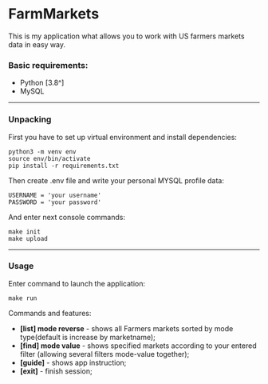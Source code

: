 # FarmMarkets

This is my application what allows you to work with US farmers markets data in easy way.

### Basic requirements:
- Python [3.8^]
- MySQL


***
### Unpacking

First you have to set up virtual environment and install dependencies:

```
python3 -m venv env
source env/bin/activate
pip install -r requirements.txt
```

Then create .env file and write your personal MYSQL profile data:
```
USERNAME = 'your username'
PASSWORD = 'your password'
```
And enter next console commands:
```
make init
make upload
```
***
### Usage

Enter command to launch the application:
```
make run
```
Commands and features:<br>
- **[list] mode reverse** - shows all Farmers markets sorted by mode type(default is increase by marketname);
- **[find] mode value** - shows specified markets according to your entered filter (allowing several filters mode-value together);
- **[guide]** - shows app instruction;
- **[exit]** - finish session;
